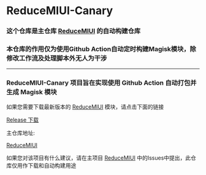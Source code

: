 # ReduceMIUI-Canary
  

 ### 这个仓库是主仓库 [ReduceMIUI](https://github.com/DavidPisces/ReduceMIUI) 的自动构建仓库
 ### 本仓库的作用仅为使用Github Action**自动定时**构建Magisk模块，除修改工作流及处理脚本外**无人为干涉**
   
--------
  
### ReduceMIUI-Canary 项目旨在实现使用 Github Action 自动打包并生成 Magisk 模块

如果您需要下载最新版本的 [ReduceMIUI](https://github.com/DavidPisces/ReduceMIUI) 模块，请点击下面的链接

[Release 下载]()

主仓库地址:

[ReduceMIUI](https://github.com/DavidPisces/ReduceMIUI)

如果您对该项目有什么建议，请在主项目 [ReduceMIUI](https://github.com/DavidPisces/ReduceMIUI) 中的Issues中提出，此仓库仅用作下载和自动构建用途